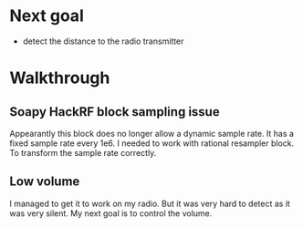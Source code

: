 # Next goal

- detect the distance to the radio transmitter

# Walkthrough
## Soapy HackRF block sampling issue

Appearantly this block does no longer allow a dynamic sample rate. It has a fixed sample rate every 1e6.
I needed to work with rational resampler block. To transform the sample rate correctly.

## Low volume

I managed to get it to work on my radio. But it was very hard to detect as it was very silent.
My next goal is to control the volume.


